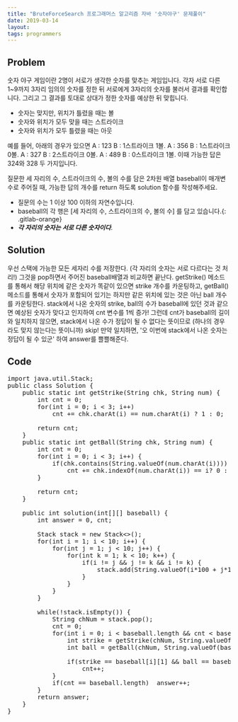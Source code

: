 ```yaml
---
title: "BruteForceSearch 프로그래머스 알고리즘 자바 '숫자야구' 문제풀이"
date: 2019-03-14
layout:
tags: programmers
---
```



## Problem
숫자 야구 게임이란 2명이 서로가 생각한 숫자를 맞추는 게임입니다. 
각자 서로 다른 1~9까지 3자리 임의의 숫자를 정한 뒤 서로에게 3자리의 숫자를 불러서 결과를 확인합니다. 그리고 그 결과를 토대로 상대가 정한 숫자를 예상한 뒤 맞힙니다.

* 숫자는 맞지만, 위치가 틀렸을 때는 볼
* 숫자와 위치가 모두 맞을 때는 스트라이크
* 숫자와 위치가 모두 틀렸을 때는 아웃

예를 들어, 아래의 경우가 있으면
A : 123
B : 1스트라이크 1볼.
A : 356
B : 1스트라이크 0볼.
A : 327
B : 2스트라이크 0볼.
A : 489
B : 0스트라이크 1볼.
이때 가능한 답은 324와 328 두 가지입니다.

질문한 세 자리의 수, 스트라이크의 수, 볼의 수를 담은 2차원 배열 baseball이 매개변수로 주어질 때, 가능한 답의 개수를 return 하도록 solution 함수를 작성해주세요.

- 질문의 수는 1 이상 100 이하의 자연수입니다.
- baseball의 각 행은 [세 자리의 수, 스트라이크의 수, 볼의 수] 를 담고 있습니다.{: .gitlab-orange}
- <b><I>각 자리의 숫자는 서로 다른 숫자이다</I></b>.


## Solution
우선 스택에 가능한 모든 세자리 수를 저장한다. (각 자리의 숫자는 서로 다르다는 것 처리!)
그것을 pop하면서 주어진 baseball배열과 비교하면 끝난다. getStrike() 메소드를 통해서 해당 위치에 같은 숫자가 똑같이 있으면 strike 개수를 카운팅하고, getBall() 메소드를 통해서 숫자가 포함되어 있기는 하지만 같은 위치에 있는 것은 아닌 ball 개수를 카운팅한다.
stack에서 나온 숫자의 strike, ball의 수가 baseball에 있던 것과 같으면 예상된 숫자가 맞다고 인지하여 cnt 변수를 1씩 증가!
그런데 cnt가 baseball의 길이와 일치하지 않으면, stack에서 나온 수가 정답이 될 수 없다는 뜻이므로 (하나의 경우라도 맞지 않는다는 뜻이니까) skip!
만약 일치하면, '오 이번에 stack에서 나온 숫자는 정답이 될 수 있군' 하여 answer를 쁠쁠해준다.


## Code
<pre>
import java.util.Stack;
public class Solution {
	public static int getStrike(String chk, String num) {
		int cnt = 0;
		for(int i = 0; i < 3; i++)
			cnt += chk.charAt(i) == num.charAt(i) ? 1 : 0;
		
		return cnt;
	}
	public static int getBall(String chk, String num) {
		int cnt = 0;		
		for(int i = 0; i < 3; i++) {
			if(chk.contains(String.valueOf(num.charAt(i))))
				cnt += chk.indexOf(num.charAt(i)) == i? 0 : 1;
		}
		
		return cnt;
	}

	public int solution(int[][] baseball) {
        int answer = 0, cnt;
        
        Stack<String> stack = new Stack<>();
        for(int i = 1; i < 10; i++) {
            for(int j = 1; j < 10; j++) {
                for(int k = 1; k < 10; k++) {
                    if(i != j && j != k && i != k) {
                    	stack.add(String.valueOf(i*100 + j*10 + k));
                    }
                }
            }
        }
        
        while(!stack.isEmpty()) {
        	String chNum = stack.pop();
        	cnt = 0;
        	for(int i = 0; i < baseball.length && cnt < baseball.length; i++) {
            	int strike = getStrike(chNum, String.valueOf(baseball[i][0]));
            	int ball = getBall(chNum, String.valueOf(baseball[i][0])); 
        		
            	if(strike == baseball[i][1] && ball == baseball[i][2])
            		cnt++;
            }
        	if(cnt == baseball.length)  answer++;		
        }
        return answer;
    }
}
